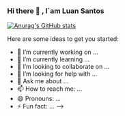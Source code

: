 ### Hi there 👋 , I´am Luan Santos

[![Anurag's GitHub stats](https://github-readme-stats.vercel.app/api?username=LuanSant1993)](https://github.com/LuanSant1993/github-readme-stats)

Here are some ideas to get you started:

- 🔭 I’m currently working on ...
- 🌱 I’m currently learning ...
- 👯 I’m looking to collaborate on ...
- 🤔 I’m looking for help with ...
- 💬 Ask me about ...
- 📫 How to reach me: ...
- 😄 Pronouns: ...
- ⚡ Fun fact: ...
-->
